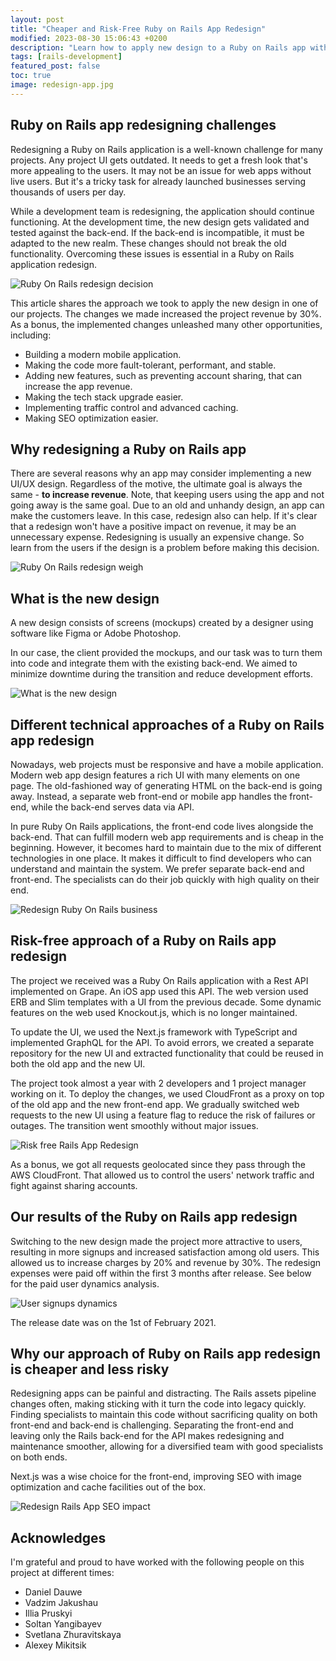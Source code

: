 ```yaml
---
layout: post
title: "Cheaper and Risk-Free Ruby on Rails App Redesign"
modified: 2023-08-30 15:06:43 +0200
description: "Learn how to apply new design to a Ruby on Rails app without risks to your business and do that cheaper.."
tags: [rails-development]
featured_post: false
toc: true
image: redesign-app.jpg
---
```


## Ruby on Rails app redesigning challenges

Redesigning a Ruby on Rails application is a well-known challenge for many projects. Any project UI gets outdated. It needs to get a fresh look that's more appealing to the users. It may not be an issue for web apps without live users. But it's a tricky task for already launched businesses serving thousands of users per day.

While a development team is redesigning, the application should continue functioning. At the development time, the new design gets validated and tested against the back-end. If the back-end is incompatible, it must be adapted to the new realm. These changes should not break the old functionality. Overcoming these issues is essential in a Ruby on Rails application redesign.

![Ruby On Rails redesign decision](/images/redesign-decision.jpg)

This article shares the approach we took to apply the new design in one of our projects. The changes we made increased the project revenue by 30%. As a bonus, the implemented changes unleashed many other opportunities, including:

- Building a modern mobile application.
- Making the code more fault-tolerant, performant, and stable.
- Adding new features, such as preventing account sharing, that can increase the app revenue.
- Making the tech stack upgrade easier.
- Implementing traffic control and advanced caching.
- Making SEO optimization easier.

## Why redesigning a Ruby on Rails app

There are several reasons why an app may consider implementing a new UI/UX design. Regardless of the motive, the ultimate goal is always the same - **to increase revenue**. Note, that keeping users using the app and not going away is the same goal.  Due to an old and unhandy design, an app can make the customers leave. In this case, redesign also can help. If it's clear that a redesign won't have a positive impact on revenue, it may be an unnecessary expense. Redesigning is usually an expensive change. So learn from the users if the design is a problem before making this decision.

![Ruby On Rails redesign weigh](/images/redesign-weigh.jpg)

## What is the new design

A new design consists of screens (mockups) created by a designer using software like Figma or Adobe Photoshop.

In our case, the client provided the mockups, and our task was to turn them into code and integrate them with the existing back-end. We aimed to minimize downtime during the transition and reduce development efforts.

![What is the new design](/images/redesign-new-design.jpg)

## Different technical approaches of a Ruby on Rails app redesign

Nowadays, web projects must be responsive and have a mobile application. Modern web app design features a rich UI with many elements on one page. The old-fashioned way of generating HTML on the back-end is going away. Instead, a separate web front-end or mobile app handles the front-end, while the back-end serves data via API.

In pure Ruby On Rails applications, the front-end code lives alongside the back-end. That can fulfill modern web app requirements and is cheap in the beginning. However, it becomes hard to maintain due to the mix of different technologies in one place. It makes it difficult to find developers who can understand and maintain the system. We prefer separate back-end and front-end. The specialists can do their job quickly with high quality on their end.

![Redesign Ruby On Rails business](/images/redesign-business.jpg)

## Risk-free approach of a Ruby on Rails app redesign

The project we received was a Ruby On Rails application with a Rest API implemented on Grape. An iOS app used this API. The web version used ERB and Slim templates with a UI from the previous decade. Some dynamic features on the web used Knockout.js, which is no longer maintained.

To update the UI, we used the Next.js framework with TypeScript and implemented GraphQL for the API. To avoid errors, we created a separate repository for the new UI and extracted functionality that could be reused in both the old app and the new UI.

The project took almost a year with 2 developers and 1 project manager working on it. To deploy the changes, we used CloudFront as a proxy on top of the old app and the new front-end app. We gradually switched web requests to the new UI using a feature flag to reduce the risk of failures or outages. The transition went smoothly without major issues.

![Risk free Rails App Redesign](/images/rails-app-redesign.png)

As a bonus, we got all requests geolocated since they pass through the AWS CloudFront. That allowed us to control the users' network traffic and fight against sharing accounts.

## Our results of the Ruby on Rails app redesign

Switching to the new design made the project more attractive to users, resulting in more signups and increased satisfaction among old users. This allowed us to increase charges by 20% and revenue by 30%. The redesign expenses were paid off within the first 3 months after release. See below for the paid user dynamics analysis.

![User signups dynamics](/images/users-increase.png)

The release date was on the 1st of February 2021.

## Why our approach of Ruby on Rails app redesign is cheaper and less risky

Redesigning apps can be painful and distracting. The Rails assets pipeline changes often, making sticking with it turn the code into legacy quickly. Finding specialists to maintain this code without sacrificing quality on both front-end and back-end is challenging. Separating the front-end and leaving only the Rails back-end for the API makes redesigning and maintenance smoother, allowing for a diversified team with good specialists on both ends.

Next.js was a wise choice for the front-end, improving SEO with image optimization and cache facilities out of the box.

![Redesign Rails App SEO impact](/images/redesign-seo.png)

## Acknowledges

I'm grateful and proud to have worked with the following people on this project at different times:

- Daniel Dauwe
- Vadzim Jakushau
- Illia Pruskyi
- Soltan Yangibayev
- Svetlana Zhuravitskaya
- Alexey Mikitsik
